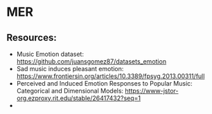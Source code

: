 # MER

## Resources:
* Music Emotion dataset: https://github.com/juansgomez87/datasets_emotion
* Sad music induces pleasant emotion: https://www.frontiersin.org/articles/10.3389/fpsyg.2013.00311/full
* Perceived and Induced Emotion Responses to Popular Music: Categorical and Dimensional Models: https://www-jstor-org.ezproxy.rit.edu/stable/26417432?seq=1
* 